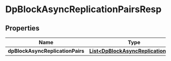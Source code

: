 # DpBlockAsyncReplicationPairsResp

## Properties
Name | Type | Description | Notes
------------ | ------------- | ------------- | -------------
**dpBlockAsyncReplicationPairs** | [**List&lt;DpBlockAsyncReplicationPair&gt;**](DpBlockAsyncReplicationPair.md) |  |  [optional]
